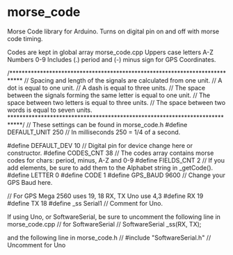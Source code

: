 # morse_code
Morse Code library for Arduino. Turns on digital pin on and off with morse code timing.

Codes are kept in global array morse_code.cpp
Uppers case letters A-Z Numbers 0-9 Includes (.) period and (-) minus sign for GPS Coordinates.

/****************************************************************************
// Spacing and length of the signals are calculated from one unit.
// A dot is equal to one unit.
// A dash is equal to three units.
// The space between the signals forming the same letter is equal to one unit.
// The space between two letters is equal to three units.
// The space between two words is equal to seven units.
****************************************************************************/
// These settings can be found in morse_code.h
#define DEFAULT_UNIT 250    // In milliseconds 250 = 1/4 of a second.

#define DEFAULT_DEV 10      // Digital pin for device change here or constructor.
#define CODES_CNT 38        // The codes array contains morse codes for chars: period, minus, A-Z and 0-9
#define FIELDS_CNT 2        // If you add elements, be sure to add them to the Alphabet string in _getCode().
#define LETTER 0
#define CODE 1
#define GPS_BAUD 9600       // Change your GPS Baud here.

// For GPS Mega 2560 uses 19, 18 RX, TX Uno use 4,3
#define RX 19               
#define TX 18
#define _ss Serial1   // Comment for Uno.


If using Uno, or SoftwareSerial, be sure to uncomment the following line in morse_code.cpp
// for SoftwareSerial
// SoftwareSerial _ss(RX, TX);

and the following line in morse_code.h
// #include "SoftwareSerial.h"         // Uncomment for Uno
